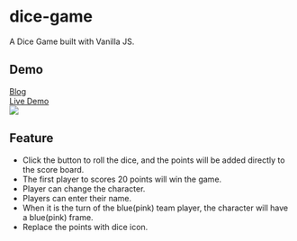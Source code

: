 # dice-game
A Dice Game built with Vanilla JS.

## Demo
[Blog]()  
[Live Demo](https://winnie0609.github.io/dice-game/dice.html)  
![](https://i.imgur.com/0HcsX0Q.gif)

## Feature
* Click the button to roll the dice, and the points will be added directly to the score board. 
* The first player to scores 20 points will win the game.
* Player can change the character.
* Players can enter their name.
* When it is the turn of the blue(pink) team player, the character will have a blue(pink) frame.
* Replace the points with dice icon.
